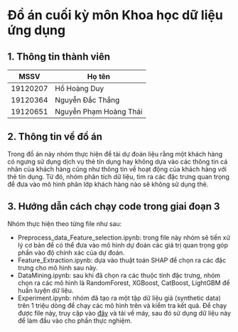 # Đồ án cuối kỳ môn Khoa học dữ liệu ứng dụng

## 1. Thông tin thành viên

|MSSV|Họ tên|
|---|---|
|19120207|Hồ Hoàng Duy|
|19120364|Nguyễn Đắc Thắng|
|19120651|Nguyễn Phạm Hoàng Thái|

## 2. Thông tin về đồ án

Trong đồ án này nhóm thực hiện đề tài dự đoán liệu rằng một khách hàng có ngưng sử dụng dịch vụ thẻ tín dụng hay không dựa vào các thông tin cá nhân của khách hàng cũng như thông tin về hoạt động của khách hàng với thẻ tín dụng. Từ đó, nhóm phân tích dữ liệu, tìm ra các đặc trưng quan trọng để đưa vào mô hình phân lớp khách hàng nào sẽ không sử dụng thẻ.

## 3. Hướng dẫn cách chạy code trong giai đoạn 3

Nhóm thực hiện theo từng file như sau:

- Preprocess_data_Feature_selection.ipynb: trong file này nhóm sẽ tiền xử lý cơ bản để có thể đưa vào mô hình dự đoán các giá trị quan trọng góp phần vào độ chính xác của dự đoán.
- Feature_Extraction.ipynb: dựa vào thuật toán SHAP để chọn ra các đặc trưng cho mô hình sau này.
- DataMining.ipynb: sau khi đã chọn ra các thuộc tính đặc trưng, nhóm chọn ra các mô hình là RandomForest, XGBoost, CatBoost, LightGBM để huấn luyện dữ liệu.
- Experiment.ipynb: nhóm đã tạo ra một tập dữ liệu giả (synthetic data) trên 1 triệu dòng để chạy các mô hình trên và kiểm tra kết quả. Để chạy được file này, truy cập vào [đây](https://drive.google.com/file/d/1Mh9KMNf-f4a3WsP48rcFv_OS2ZX-FPVc/view?fbclid=IwAR1WfRfPt6RtBKr7Z_T5vu6eAe43TXwkPXwneSJp14xNYcjPINpWZyju9tM) và tải về máy, sau đó sử dụng dữ liệu này để làm đầu vào cho phần thực nghiệm.
